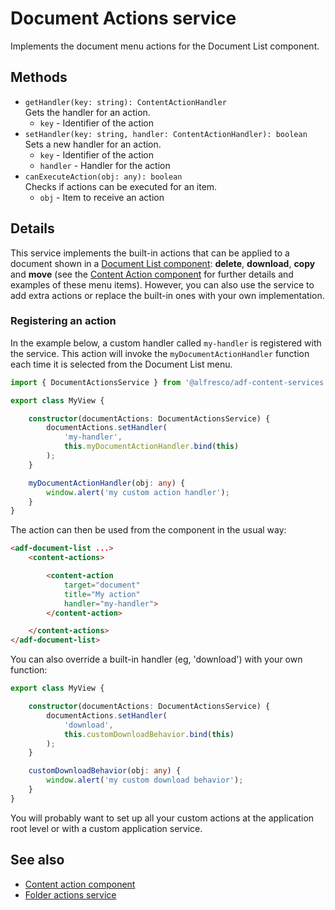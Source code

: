 # Document Actions service

Implements the document menu actions for the Document List component.

## Methods

-   `getHandler(key: string): ContentActionHandler`  
    Gets the handler for an action.  
    -   `key` - Identifier of the action
-   `setHandler(key: string, handler: ContentActionHandler): boolean`  
    Sets a new handler for an action.  
    -   `key` - Identifier of the action
    -   `handler` - Handler for the action
-   `canExecuteAction(obj: any): boolean`  
    Checks if actions can be executed for an item.  
    -   `obj` - Item to receive an action

## Details

This service implements the built-in actions that can be applied to a document
shown in a [Document List component](document-list.component.md): **delete**,
**download**, **copy** and **move** (see the
[Content Action component](content-action.component.md) for further details and examples
of these menu items). However, you can also use the service to add extra actions or
replace the built-in ones with your own implementation.

### Registering an action

In the example below, a custom handler called `my-handler` is registered with the service.
This action will invoke the `myDocumentActionHandler` function each time it is selected
from the Document List menu.

```ts
import { DocumentActionsService } from '@alfresco/adf-content-services';

export class MyView {

    constructor(documentActions: DocumentActionsService) {
        documentActions.setHandler(
            'my-handler',
            this.myDocumentActionHandler.bind(this)
        );
    }

    myDocumentActionHandler(obj: any) {
        window.alert('my custom action handler');
    }
}
```

The action can then be used from the component in the usual way:

```html
<adf-document-list ...>
    <content-actions>

        <content-action
            target="document"
            title="My action"
            handler="my-handler">
        </content-action>

    </content-actions>
</adf-document-list>
```

You can also override a built-in handler (eg, 'download') with your own function:

```ts
export class MyView {

    constructor(documentActions: DocumentActionsService) {
        documentActions.setHandler(
            'download',
            this.customDownloadBehavior.bind(this)
        );
    }

    customDownloadBehavior(obj: any) {
        window.alert('my custom download behavior');
    }
}
```

You will probably want to set up all your custom actions at the application root level or
with a custom application service.

## See also

-   [Content action component](content-action.component.md)
-   [Folder actions service](folder-actions.service.md)
